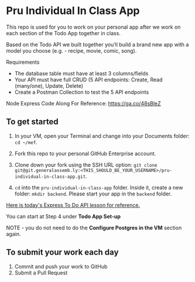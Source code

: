 # Pru Individual In Class App

This repo is used for you to work on your personal app after we work on each section of the Todo App together in class.

Based on the Todo API we built together you’ll build a brand new app with a model you choose (e.g. - recipe, movie, comic, song).

Requirements
- The database table must have at least 3 columns/fields
- Your API must have full CRUD (5 API endpoints: Create, Read (many/one), Update, Delete)
- Create a Postman Collection to test the 5 API endpoints

Node Express Code Along For Reference: https://ga.co/48sBleZ


## To get started

1. In your VM, open your Terminal and change into your Documents folder: `cd ~/mef`.

1. Fork this repo to your personal GitHub Enterprise account.

1. Clone down your fork using the SSH URL option: `git clone git@git.generalassemb.ly:<THIS_SHOULD_BE_YOUR_USERNAME>/pru-individual-in-class-app.git`.

1. `cd` into the `pru-individual-in-class-app` folder. Inside it, create a new folder: `mkdir backend`. Please start your app in the `backend` folder.

[Here is today's Express To Do API lesson for reference.](https://git.generalassemb.ly/ModernEngineering/express-to-do-api)

You can start at Step 4 under **Todo App Set-up**

NOTE - you do not need to do the **Configure Postgres in the VM** section again.

## To submit your work each day

1. Commit and push your work to GitHub
1. Submit a Pull Request

